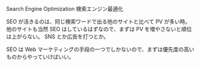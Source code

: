 Search Engine Optimization
検索エンジン最適化

SEO が活きるのは、同じ検索ワードで出る他のサイトと比べて PV が多い時。
他のサイトも当然 SEO はしているはずなので、まずは PV を増やさないと順位は上がらない。
SNS とか広告を打つとか。

SEO は Web マーケティングの手段の一つでしかないので、まずは優先度の高いものからやっていけばいい。
